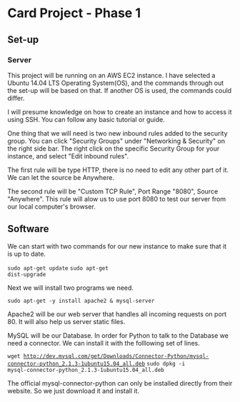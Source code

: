 # Card Project - Phase 1

## Set-up

### Server

This project will be running on an AWS EC2 instance. I have selected a Ubuntu 14.04 LTS Operating System(OS), and the commands through out the set-up will be based on that. If another OS is used, the commands could differ.

I will presume knowledge on how to create an instance and how to access it using SSH. You can follow any basic tutorial or guide.

One thing that we will need is two new inbound rules added to the security group. You can click "Security Groups" under "Networking & Security" on the right side bar. The right click on the specific Security Group for your instance, and select "Edit inbound rules".

The first rule will be type HTTP, there is no need to edit any other part of it. We can let the source be Anywhere.

The second rule will be "Custom TCP Rule", Port Range "8080", Source "Anywhere". This rule will alow us to use port 8080 to test our server from our local computer's browser.

## Software

We can start with two commands for our new instance to make sure that it is up to date.


<code>sudo apt-get update</code>
<code>sudo apt-get dist-upgrade</code>

Next we will install two programs we need.

<code>sudo apt-get -y install apache2 & mysql-server</code>

Apache2 will be our web server that handles all incoming requests on port 80. It will also help us server static files. 

MySQL will be our Database. In order for Python to talk to the Database we need a connector. We can install it with the folllowing set of lines.

<code>wget http://dev.mysql.com/get/Downloads/Connector-Python/mysql-connector-python_2.1.3-1ubuntu15.04_all.deb</code>
<code>sudo dpkg -i mysql-connector-python_2.1.3-1ubuntu15.04_all.deb</code>

The official mysql-connector-python can only be installed directly from their website. So we just download it and install it.

